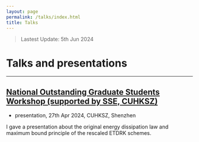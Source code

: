 ```yaml
---
layout: page
permalink: /talks/index.html
title: Talks
---
```


> Lastest Update: 5th Jun 2024

# Talks and presentations

---

## [National Outstanding Graduate Students Workshop (supported by SSE, CUHKSZ)](https://zhengpinzhong.github.io/images/xlmf2.jpg)

-  presentation, 27th Apr 2024, CUHKSZ, Shenzhen

  I gave a presentation about the original energy dissipation law and maximum bound principle of the rescaled ETDRK schemes.
